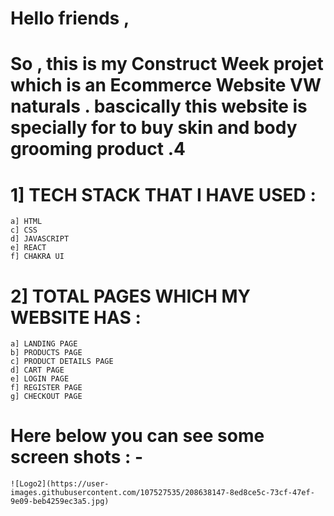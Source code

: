 


# Hello friends ,

# So , this is my Construct Week projet which is an Ecommerce Website  VW naturals . bascically this website is specially for to buy skin and body grooming product .4

# 1] TECH STACK THAT I HAVE USED :

    a] HTML
    c] CSS
    d] JAVASCRIPT
    e] REACT
    f] CHAKRA UI
  
  
# 2] TOTAL PAGES WHICH MY WEBSITE HAS :

    a] LANDING PAGE
    b] PRODUCTS PAGE
    c] PRODUCT DETAILS PAGE 
    d] CART PAGE
    e] LOGIN PAGE
    f] REGISTER PAGE
    g] CHECKOUT PAGE
  
  
  
# Here below you can see some screen shots : -   
    ![Logo2](https://user-images.githubusercontent.com/107527535/208638147-8ed8ce5c-73cf-47ef-9e09-beb4259ec3a5.jpg)

   
